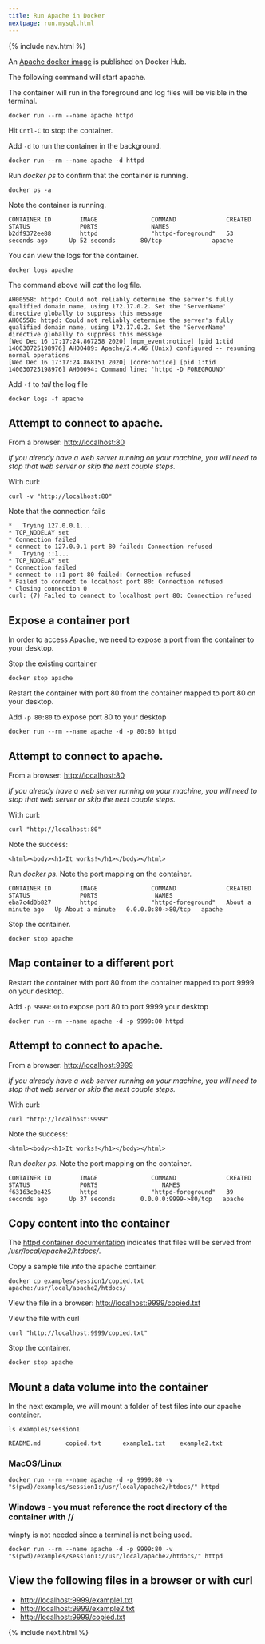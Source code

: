 ```yaml
---
title: Run Apache in Docker
nextpage: run.mysql.html
--- 
```


{% include nav.html %}

An [Apache docker image](https://hub.docker.com/_/httpd) is published on Docker Hub.

The following command will start apache.  

The container will run in the foreground and log files will be visible in the terminal.

```
docker run --rm --name apache httpd
```

Hit `Cntl-C` to stop the container.

Add `-d` to run the container in the background.

```
docker run --rm --name apache -d httpd
```

Run *docker ps* to confirm that the container is running.

```
docker ps -a
```

Note the container is running.

```output
CONTAINER ID        IMAGE               COMMAND              CREATED             STATUS              PORTS               NAMES
b2df9372ee88        httpd               "httpd-foreground"   53 seconds ago      Up 52 seconds       80/tcp              apache
```

You can view the logs for the container.

```
docker logs apache
```

The command above will *cat* the log file.

```output
AH00558: httpd: Could not reliably determine the server's fully qualified domain name, using 172.17.0.2. Set the 'ServerName' directive globally to suppress this message
AH00558: httpd: Could not reliably determine the server's fully qualified domain name, using 172.17.0.2. Set the 'ServerName' directive globally to suppress this message
[Wed Dec 16 17:17:24.867258 2020] [mpm_event:notice] [pid 1:tid 140030725198976] AH00489: Apache/2.4.46 (Unix) configured -- resuming normal operations
[Wed Dec 16 17:17:24.868151 2020] [core:notice] [pid 1:tid 140030725198976] AH00094: Command line: 'httpd -D FOREGROUND'
```

Add `-f` to *tail* the log file

```
docker logs -f apache
```

## Attempt to connect to apache.

From a browser: [http://localhost:80](http://localhost:80)

_If you already have a web server running on your machine, you will need to stop that web server or skip the next couple steps._

With curl:
```
curl -v "http://localhost:80"
```

Note that the connection fails
```output
*   Trying 127.0.0.1...
* TCP_NODELAY set
* Connection failed
* connect to 127.0.0.1 port 80 failed: Connection refused
*   Trying ::1...
* TCP_NODELAY set
* Connection failed
* connect to ::1 port 80 failed: Connection refused
* Failed to connect to localhost port 80: Connection refused
* Closing connection 0
curl: (7) Failed to connect to localhost port 80: Connection refused
```

## Expose a container port
In order to access Apache, we need to expose a port from the container to your desktop.

Stop the existing container
```
docker stop apache
```

Restart the container with port 80 from the container mapped to port 80 on your desktop.

Add `-p 80:80` to expose port 80 to your desktop
```
docker run --rm --name apache -d -p 80:80 httpd
```

## Attempt to connect to apache.

From a browser: [http://localhost:80](http://localhost:80) 

_If you already have a web server running on your machine, you will need to stop that web server or skip the next couple steps._

With curl:
```
curl "http://localhost:80"
```

Note the success:
```output
<html><body><h1>It works!</h1></body></html>
```

Run *docker ps*.  Note the port mapping on the container.

```output
CONTAINER ID        IMAGE               COMMAND              CREATED              STATUS              PORTS                NAMES
eba7c4d0b827        httpd               "httpd-foreground"   About a minute ago   Up About a minute   0.0.0.0:80->80/tcp   apache
```

Stop the container.
```
docker stop apache
```

## Map container to a different port

Restart the container with port 80 from the container mapped to port 9999 on your desktop.

Add `-p 9999:80` to expose port 80 to port 9999 your desktop
```
docker run --rm --name apache -d -p 9999:80 httpd
```

## Attempt to connect to apache.

From a browser: [http://localhost:9999](http://localhost:9999) 

_If you already have a web server running on your machine, you will need to stop that web server or skip the next couple steps._

With curl:
```
curl "http://localhost:9999"
```

Note the success:
```output
<html><body><h1>It works!</h1></body></html>
```

Run *docker ps*.  Note the port mapping on the container.

```output
CONTAINER ID        IMAGE               COMMAND              CREATED             STATUS              PORTS                  NAMES
f63163c0e425        httpd               "httpd-foreground"   39 seconds ago      Up 37 seconds       0.0.0.0:9999->80/tcp   apache
```

## Copy content into the container

The [httpd container documentation](https://hub.docker.com/_/httpd) indicates that files will be served from */usr/local/apache2/htdocs/*.

Copy a sample file *into* the apache container.
```
docker cp examples/session1/copied.txt apache:/usr/local/apache2/htdocs/
```

View the file in a browser: [http://localhost:9999/copied.txt](http://localhost:9999/copied.txt)

View the file with curl
```
curl "http://localhost:9999/copied.txt"
```

Stop the container.
```
docker stop apache
```

## Mount a data volume into the container

In the next example, we will mount a folder of test files into our apache container.

```
ls examples/session1
```

```output
README.md       copied.txt      example1.txt    example2.txt
```

### MacOS/Linux
```
docker run --rm --name apache -d -p 9999:80 -v "$(pwd)/examples/session1:/usr/local/apache2/htdocs/" httpd
```

### Windows - you must reference the root directory of the container with **//**

winpty is not needed since a terminal is not being used.
```
docker run --rm --name apache -d -p 9999:80 -v "$(pwd)/examples/session1://usr/local/apache2/htdocs/" httpd
```

## View the following files in a browser or with curl
- [http://localhost:9999/example1.txt](http://localhost:9999/example1.txt)
- [http://localhost:9999/example2.txt](http://localhost:9999/example2.txt)
- [http://localhost:9999/copied.txt](http://localhost:9999/copied.txt)

{% include next.html %}


